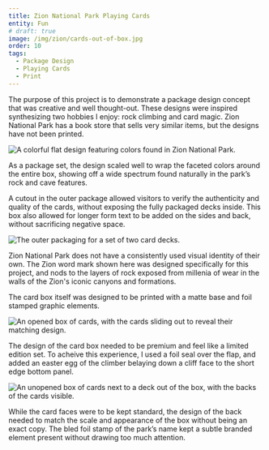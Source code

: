 ```yaml
---
title: Zion National Park Playing Cards
entity: Fun
# draft: true
image: /img/zion/cards-out-of-box.jpg
order: 10
tags:
  - Package Design
  - Playing Cards
  - Print
---
```


The purpose of this project is to demonstrate a package design concept that was creative and well thought-out. These designs were inspired synthesizing two hobbies I enjoy: rock climbing and card magic. Zion National Park has a book store that sells very similar items, but the designs have not been printed.

![A colorful flat design featuring colors found in Zion National Park.](/img/zion/cover.png)

As a package set, the design scaled well to wrap the faceted colors around the entire box, showing off a wide spectrum found naturally in the park’s rock and cave features.

A cutout in the outer package allowed visitors to verify the authenticity and quality of the cards, without exposing the fully packaged decks inside. This box also allowed for longer form text to be added on the sides and back, without sacrificing negative space.

![The outer packaging for a set of two card decks.](/img/zion/outer-box.jpg)

Zion National Park does not have a consistently used visual identity of their own. The Zion word mark shown here was designed specifically for this project, and nods to the layers of rock exposed from millenia of wear in the walls of the Zion's iconic canyons and formations.

The card box itself was designed to be printed with a matte base and foil stamped graphic elements.

![An opened box of cards, with the cards sliding out to reveal their matching design.](/img/zion/cards-in-box.jpg)

The design of the card box needed to be premium and feel like a limited edition set. To acheive this experience, I used a foil seal over the flap, and added an easter egg of the climber belaying down a cliff face to the short edge bottom panel.

![An unopened box of cards next to a deck out of the box, with the backs of the cards visible.](/img/zion/cards-out-of-box.jpg)

While the card faces were to be kept standard, the design of the back needed to match the scale and appearance of the box without being an exact copy. The bled foil stamp of the park’s name kept a subtle branded element present without drawing too much attention.